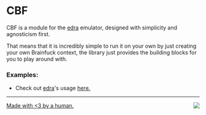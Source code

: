 # CBF

CBF is a module for the [edra](https://github.com/solomonarul/edra) emulator, designed with simplicity and agnosticism first.

That means that it is incredibly simple to run it on your own by just creating your own Brainfuck context, the library just provides the building blocks for you to play around with.

### Examples:

- Check out [edra](https://github.com/solomonarul/edra)'s usage [here.](https://github.com/solomonarul/edra/blob/main/inc/drivers/bf.h)

---

<a href="https://brainmade.org/">
    Made with <3 by a human.
    <img src="https://brainmade.org/88x31-light.png" align="right">
</a>